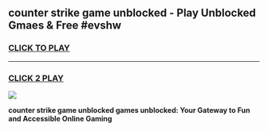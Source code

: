 
## counter strike game unblocked - Play Unblocked Gmaes & Free #evshw
<h3>
<a href="https://premium.freeplayer.one?title=counter_strike_game_unblocked&ref=03M">CLICK TO PLAY</a></h3>
<hr>

<h3>
<a href="https://premium.freeplayer.one?title=counter_strike_game_unblocked&ref=03M">CLICK 2 PLAY</a>
  
</h3>

<a href="https://premium.freeplayer.one?title=counter_strike_game_unblocked&ref=03M"><img src="https://clearcache.store/games.png"></a>


**counter strike game unblocked games unblocked: Your Gateway to Fun and Accessible Online Gaming**
